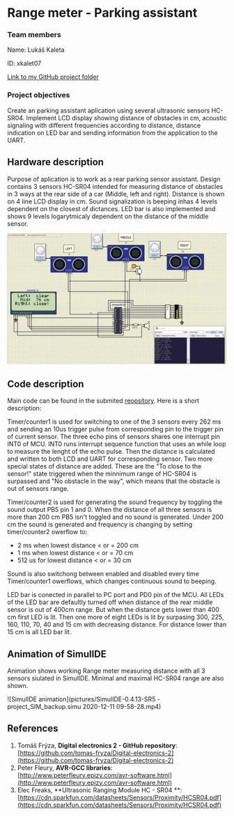 # Range meter - Parking assistant

### Team members

Name: Lukáš Kaleta

ID: xkalet07

[Link to my GitHub project folder](https://github.com/xkalet07/Digital-electronics-2/tree/master/Labs/project)


### Project objectives

Create an parking assistant aplication using several ultrasonic sensors HC-SR04. Implement LCD display showing distance of obstacles in cm, acoustic signaling with different frequencies according to distance, distance indication on LED bar and sending information from the application to the UART.


## Hardware description

Purpose of aplication is to work as a rear parking sensor assistant. Design contains 3 sensors HC-SR04 intended for measuring distance of obstacles in 3 ways at the rear side of a car (Middle, left and right). Distance is shown on 4 line LCD display in cm. Sound signalization is beeping inhas 4 levels dependent on the closest of dictances. LED bar is also implemented and shows 9 levels logarytmicaly dependent on the distance of the middle sensor.

![SimulIDE hardware implementation](pictures/SIMUL_SCREEN.png)

## Code description

Main code can be found in the submited [reopsitory](https://github.com/xkalet07/Digital-electronics-2/tree/master/Labs/project). Here is a short description:

Timer/counter1 is used for switching to one of the 3 sensors every 262 ms and sending an 10us trigger pulse from corresponding pin to the trigger pin of current sensor. The three echo pins of sensors shares one interrupt pin INT0 of MCU. INT0 runs interrupt sequence function that uses an while loop to measure the lenght of the echo pulse. Then the distance is calculated and written to both LCD and UART for corresponding sensor. Two more special states of distance are added. These are the "To close to the sensor!" state triggered when the minnimum range of HC-SR04 is surpassed and "No obstacle in the way", which means that the obstacle is out of sensors range.

Timer/counter2 is used for generating the sound frequency by toggling the sound output PB5 pin 1 and 0. When the distance of all three sensors is more than 200 cm PB5 isn't toggled and no sound is generated. Under 200 cm the sound is generated and frequency is changing by setting timer/counter2 owerflow to: 
* 2 ms when lowest distance < or = 200 cm
* 1 ms when lowest distance < or = 70 cm
* 512 us for lowest distance < or = 30 cm

Sound is also switchong between enabled and disabled every time Timer/counter1 owerflows, which changes continuous sound to beeping.

LED bar is conected in parallel to PC port and PD0 pin of the MCU. All LEDs of the LED bar are defaultly turned off when distance of the rear middle sensor is out of 400cm range. But when the distance gets lower than 400 cm first LED is lit. Then one more of eight LEDs is lit by surpasing 300, 225, 160, 110, 70, 40 and 15 cm with decreasing distance. For distance lower than 15 cm is all LED bar lit.


## Animation of SimulIDE

Animation shows working Range meter measuring distance with all 3 sensors siulated in SimulIDE. Minimal and maximal HC-SR04 range are also shown.

![SimulIDE animation](pictures/SimulIDE-0.4.13-SR5  -  project_SIM_backup.simu 2020-12-11 09-58-28.mp4)

## References

1. Tomáš Frýza, **Digital electronics 2 - GitHub repository**: [https://github.com/tomas-fryza/Digital-electronics-2](https://github.com/tomas-fryza/Digital-electronics-2)
2. Peter Fleury, **AVR-GCC libraries**: [http://www.peterfleury.epizy.com/avr-software.html](http://www.peterfleury.epizy.com/avr-software.html)
3. Elec Freaks, **Ultrasonic Ranging Module HC - SR04 **: [https://cdn.sparkfun.com/datasheets/Sensors/Proximity/HCSR04.pdf](https://cdn.sparkfun.com/datasheets/Sensors/Proximity/HCSR04.pdf)
